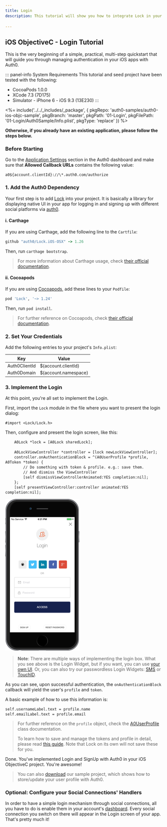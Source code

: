 ```yaml
---
title: Login
description: This tutorial will show you how to integrate Lock in your iOS ObjectiveC project in order to present a login screen.

---
```


## iOS ObjectiveC - Login Tutorial

This is the very beginning of a simple, practical, multi-step quickstart that will guide you through managing authentication in your iOS apps with Auth0.

::: panel-info System Requirements
This tutorial and seed project have been tested with the following:

* CocoaPods 1.0.0
* XCode 7.3 (7D175)
* Simulator - iPhone 6 - iOS 9.3 (13E230)
  :::

<%= include('../../_includes/_package', {
  pkgRepo: 'auth0-samples/auth0-ios-objc-sample',
  pkgBranch: 'master',
  pkgPath: '01-Login',
  pkgFilePath: '01-Login/Auth0Sample/Info.plist',
  pkgType: 'replace'
}) %>

**Otherwise, if you already have an existing application, please follow the steps below.**

### Before Starting

<div class="setup-callback">
<p>Go to the <a href="${uiAppSettingsURL}">Application Settings</a> section in the Auth0 dashboard and make sure that <b>Allowed Callback URLs</b> contains the following value:</p>

<pre><code>a0${account.clientId}://\*.auth0.com/authorize</pre></code>
</div>



### 1. Add the Auth0 Dependency

Your first step is to add [Lock](https://github.com/auth0/Lock.iOS-OSX) into your project. It is basically a library for displaying native UI in your app for logging in and signing up with different social platforms via [auth0](https://auth0.com/).

#### i. Carthage

If you are using Carthage, add the following line to the `Cartfile`:

```ruby
github "auth0/Lock.iOS-OSX" -> 1.26
```

Then, run `carthage bootstrap`.

> For more information about Carthage usage, check [their official documentation](https://github.com/Carthage/Carthage#if-youre-building-for-ios-tvos-or-watchos).

#### ii. Cocoapods

If you are using [Cocoapods](https://cocoapods.org/), add these lines to your `Podfile`:

```ruby
pod 'Lock', '~> 1.24'
```

Then, run `pod install`.

> For further reference on Cocoapods, check [their official documentation](http://guides.cocoapods.org/using/getting-started.html).



### 2. Set Your Credentials

Add the following entries to your project's `Info.plist`:

<table class="table">
  <thead>
    <tr>
      <th>Key</th>
      <th>Value</th>
    </tr>
  </thead>
  <tr>
    <td>Auth0ClientId</td>
    <td>${account.clientId}</td>
  </tr>
  <tr>
    <td>Auth0Domain</td>
    <td>${account.namespace}</td>
  </tr>
</table>

### 3. Implement the Login

At this point, you're all set to implement the Login.

First, import the `Lock` module in the file where you want to present the login dialog:

```objc
#import <Lock/Lock.h>
```

Then, configure and present the login screen, like this:

```objc
    A0Lock *lock = [A0Lock sharedLock];

    A0LockViewController *controller = [lock newLockViewController];
    controller.onAuthenticationBlock = ^(A0UserProfile *profile, A0Token *token) {
        // Do something with token & profile. e.g.: save them.
        // And dismiss the ViewController
        [self dismissViewControllerAnimated:YES completion:nil];
    };
    [self presentViewController:controller animated:YES completion:nil];

```

[![Lock.png](/media/articles/native-platforms/ios-objc/Lock-Widget-Screenshot.png)](https://auth0.com)

> **Note**: There are multiple ways of implementing the login box. What you see above is the Login Widget, but if you want, you can use [your own UI](/libraries/lock-ios/use-your-own-ui).
> Or, you can also try our passwordless Login Widgets: [SMS](/libraries/lock-ios#sms) or [TouchID](/libraries/lock-ios#touchid).

As you can see, upon successful authentication, the `onAuthenticationBlock` callback will yield the user's `profile` and `token`.

A basic example of how to use this information is:

```objc
self.usernameLabel.text = profile.name
self.emailLabel.text = profile.email
```

> For further reference on the `profile` object, check the [A0UserProfile](https://github.com/auth0/Lock.iOS-OSX/blob/master/Pod/Classes/Core/A0UserProfile.h) class documentation.
>
> To learn how to save and manage the tokens and profile in detail, please read [this guide](/libraries/lock-ios/save-and-refresh-jwt-tokens). Note that Lock on its own will not save these for you.

Done. You've implemented Login and SignUp with Auth0 in your iOS ObjectiveC project. You're awesome!

> You can also <a href="/package/native-mobile-samples/master?path=iOS/profile-sample-objc&type=replace&filePath=iOS/profile-sample-objc/ProfileSample/Info.plist${account.clientParam}">download</a> our sample project, which shows how to store/update your user profile with Auth0.

### Optional: Configure your Social Connections' Handlers

In order to have a simple login mechanism through social connections, all you have to do is enable them in your account's [dashboard](${uiURL}/#/connections/social). Every social connection you switch on there will appear in the Login screen of your app. That's pretty much it!
